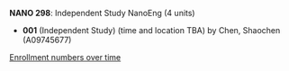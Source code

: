 **NANO 298**: Independent Study NanoEng (4 units)

- **001** (Independent Study) (time and location TBA) by Chen, Shaochen (A09745677)

[Enrollment numbers over time](./NANO298.tsv)
